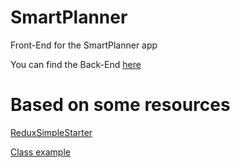 # SmartPlanner
Front-End for the SmartPlanner app

You can find the Back-End [here](https://github.com/jdfandino10/SmartPlanner)

# Based on some resources

[ReduxSimpleStarter](https://github.com/StephenGrider/ReduxSimpleStarter)

[Class example](https://github.com/fabioespinosa/Clase-2/tree/master/front)
